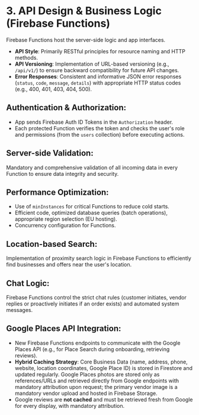 # 3. API Design & Business Logic (Firebase Functions)

Firebase Functions host the server-side logic and app interfaces.

- **API Style**: Primarily RESTful principles for resource naming and HTTP methods.
- **API Versioning**: Implementation of URL-based versioning (e.g., `/api/v1/`) to ensure backward compatibility for future API changes.
- **Error Responses**: Consistent and informative JSON error responses (`status`, `code`, `message`, `details`) with appropriate HTTP status codes (e.g., 400, 401, 403, 404, 500).

## Authentication & Authorization:

- App sends Firebase Auth ID Tokens in the `Authorization` header.
- Each protected Function verifies the token and checks the user's role and permissions (from the `users` collection) before executing actions.

## Server-side Validation:

Mandatory and comprehensive validation of all incoming data in every Function to ensure data integrity and security.

## Performance Optimization:

- Use of `minInstances` for critical Functions to reduce cold starts.
- Efficient code, optimized database queries (batch operations), appropriate region selection (EU hosting).
- Concurrency configuration for Functions.

## Location-based Search:

Implementation of proximity search logic in Firebase Functions to efficiently find businesses and offers near the user's location.

## Chat Logic:

Firebase Functions control the strict chat rules (customer initiates, vendor replies or proactively initiates if an order exists) and automated system messages.

## Google Places API Integration:

- New Firebase Functions endpoints to communicate with the Google Places API (e.g., for Place Search during onboarding, retrieving reviews).
- **Hybrid Caching Strategy**: Core Business Data (name, address, phone, website, location coordinates, Google Place ID) is stored in Firestore and updated regularly. Google Places photos are stored only as references/URLs and retrieved directly from Google endpoints with mandatory attribution upon request; the primary vendor image is a mandatory vendor upload and hosted in Firebase Storage.
- Google reviews are **not cached** and must be retrieved fresh from Google for every display, with mandatory attribution.
